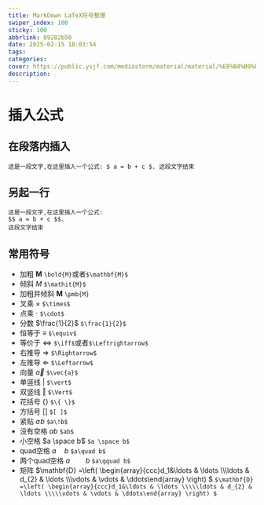 ```yaml
---
title: MarkDown LaTeX符号整理
swiper_index: 100
sticky: 100
abbrlink: 89282b50
date: 2025-02-15 18:03:54
tags:
categories:
cover: https://public.ysjf.com/mediastorm/material/material/%E8%B4%B9%E5%B0%94%E7%8F%AD%E5%85%8B%E6%96%AF-17-%E5%85%A8%E6%99%AF-20250107.JPG
description:
---
```


# 插入公式

## 在段落内插入
```
这是一段文字,在这里插入一个公式: $ a = b + c $. 这段文字结束
```
## 另起一行

```
这是一段文字,在这里插入一个公式: 
$$ a = b + c $$. 
这段文字结束
```

## 常用符号

- 加粗 $\mathbf{M}$ `\bold{M}`或者`$\mathbf{M}$`
- 倾斜 $\mathit{M}$ `$\mathit{M}$`
- 加粗并倾斜 $\pmb{M}$ `\pmb{M}`
- 叉乘 $\times$ `$\times$`
- 点乘 $\cdot$  `$\cdot$`
- 分数 $\frac{1}{2}$ `$\frac{1}{2}$`
- 恒等于 $\equiv$ `$\equiv$`
- 等价于 $\Leftrightarrow$  `$\iff$`或者`$\Leftrightarrow$`
- 右推导 $\Rightarrow$ `$\Rightarrow$`
- 左推导 $\Leftarrow$ `$\Leftarrow$`
- 向量 $\vec{a}$ `$\vec{a}$`
- 单竖线 $\vert$  `$\vert$`
- 双竖线 $\Vert$ `$\Vert$`
- 花括号 $\{ \}$ `$\{ \}$`
- 方括号 $[ ]$ `$[ ]$`
- 紧贴 $a\!b$ `$a\!b$`
- 没有空格 $ab$ `$ab$`
- 小空格 $a \space b$ `$a \space b$`
- quad空格 $a\quad b$ `$a\quad b$`
- 两个quad空格 $a\qquad b$ `$a\qquad b$`
- 矩阵 $\mathbf{D} =\left( \begin{array}{ccc}d_1&\ldots & \ldots \\\\\ldots & d_{2} & \ldots \\\\\vdots & \vdots & \ddots\end{array} \right)
$ 
`
$\mathbf{D} =\left( \begin{array}{ccc}d_1&\ldots & \ldots \\\\\ldots & d_{2} & \ldots \\\\\vdots & \vdots & \ddots\end{array} \right)
$
`

